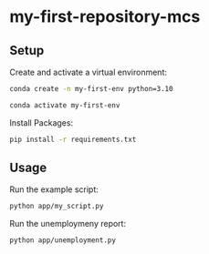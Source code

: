 # my-first-repository-mcs
 
## Setup

Create and activate a virtual environment:

```sh
conda create -n my-first-env python=3.10

conda activate my-first-env
```

Install Packages:
```sh
pip install -r requirements.txt
```


## Usage

Run the example script:

```sh
python app/my_script.py
```

Run the unemploymeny report:

```sh
python app/unemployment.py

```